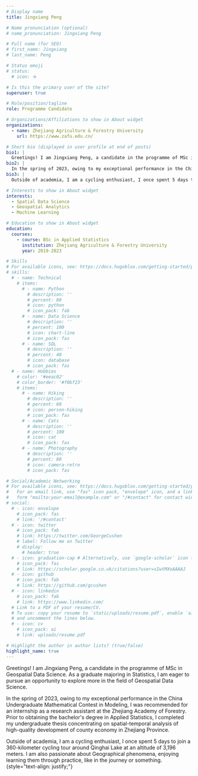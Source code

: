 ```yaml
---
# Display name
title: Jingxiang Peng

# Name pronunciation (optional)
# name_pronunciation: Jingxiang Peng

# Full name (for SEO)
# first_name: Jingxiang
# last_name: Peng

# Status emoji
# status:
  # icon: ☕️

# Is this the primary user of the site?
superuser: true

# Role/position/tagline
role: Programme Candidate

# Organizations/Affiliations to show in About widget
organizations:
  - name: Zhejiang Agriculture & Forestry University
    url: https://www.zafu.edu.cn/

# Short bio (displayed in user profile at end of posts)
bio1: |
  Greetings! I am Jingxiang Peng, a candidate in the programme of MSc in Geospatial Data Science. As a graduate majoring in Statistics, I am eager to pursue an opportunity to explore more in the field of Geospatial Data Science.
bio2: |
  In the spring of 2023, owing to my exceptional performance in the China Undergraduate Mathematical Contest in Modeling, I was recommended for an internship as a research assistant at the Zhejiang Academy of Forestry. Prior to obtaining the bachelor's degree in Applied Statistics, I completed my undergraduate thesis concentrating on spatial-temporal analysis of high-quality development of county economy in Zhejiang Province.
bio3: |
  Outside of academia, I am a cycling enthusiast, I once spent 5 days to join a 360-kilometer cycling tour around Qinghai Lake at an altitude of 3,196 meters. I am also passionate about Geographical phenomena, enjoying learning them through practice, like in the journey or something.

# Interests to show in About widget
interests:
  - Spatial Data Science
  - Geospatial Analytics
  - Machine Learning

# Education to show in About widget
education:
  courses:
    - course: BSc in Applied Statistics
      institution: Zhejiang Agriculture & Forestry University
      year: 2019-2023

# Skills
# For available icons, see: https://docs.hugoblox.com/getting-started/page-builder/#icons
# skills:
  # - name: Technical
    # items:
      # - name: Python
        # description: ''
        # percent: 80
        # icon: python
        # icon_pack: fab
      # - name: Data Science
        # description: ''
        # percent: 100
        # icon: chart-line
        # icon_pack: fas
      # - name: SQL
        # description: ''
        # percent: 40
        # icon: database
        # icon_pack: fas
  # - name: Hobbies
    # color: '#eeac02'
    # color_border: '#f0bf23'
    # items:
      # - name: Hiking
        # description: ''
        # percent: 60
        # icon: person-hiking
        # icon_pack: fas
      # - name: Cats
        # description: ''
        # percent: 100
        # icon: cat
        # icon_pack: fas
      # - name: Photography
        # description: ''
        # percent: 80
        # icon: camera-retro
        # icon_pack: fas

# Social/Academic Networking
# For available icons, see: https://docs.hugoblox.com/getting-started/page-builder/#icons
#   For an email link, use "fas" icon pack, "envelope" icon, and a link in the
#   form "mailto:your-email@example.com" or "/#contact" for contact widget.
# social:
  # - icon: envelope
    # icon_pack: fas
    # link: '/#contact'
  # - icon: twitter
    # icon_pack: fab
    # link: https://twitter.com/GeorgeCushen
    # label: Follow me on Twitter
    # display:
      # header: true
  # - icon: graduation-cap # Alternatively, use `google-scholar` icon from `ai` icon pack
    # icon_pack: fas
    # link: https://scholar.google.co.uk/citations?user=sIwtMXoAAAAJ
  # - icon: github
    # icon_pack: fab
    # link: https://github.com/gcushen
  # - icon: linkedin
    # icon_pack: fab
    # link: https://www.linkedin.com/
  # Link to a PDF of your resume/CV.
  # To use: copy your resume to `static/uploads/resume.pdf`, enable `ai` icons in `params.yaml`,
  # and uncomment the lines below.
  # - icon: cv
    # icon_pack: ai
    # link: uploads/resume.pdf

# Highlight the author in author lists? (true/false)
highlight_name: true
---
```


Greetings! I am Jingxiang Peng, a candidate in the programme of MSc in Geospatial Data Science. As a graduate majoring in Statistics, I am eager to pursue an opportunity to explore more in the field of Geospatial Data Science.

In the spring of 2023, owing to my exceptional performance in the China Undergraduate Mathematical Contest in Modeling, I was recommended for an internship as a research assistant at the Zhejiang Academy of Forestry. Prior to obtaining the bachelor's degree in Applied Statistics, I completed my undergraduate thesis concentrating on spatial-temporal analysis of high-quality development of county economy in Zhejiang Province.

Outside of academia, I am a cycling enthusiast, I once spent 5 days to join a 360-kilometer cycling tour around Qinghai Lake at an altitude of 3,196 meters. I am also passionate about Geographical phenomena, enjoying learning them through practice, like in the journey or something.
{style="text-align: justify;"}
